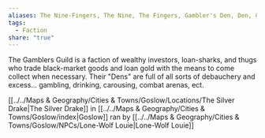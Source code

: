 ```yaml
---
aliases: The Nine-Fingers, The Nine, The Fingers, Gambler's Den, Den, Casino
tags:
  - Faction
share: "true"
---
```


The Gamblers Guild is a faction of wealthy investors, loan-sharks, and thugs who trade black-market goods and loan gold with the means to come collect when necessary. Their "Dens" are full of all sorts of debauchery and excess… gambling, drinking, carousing, combat arenas, ect.

[[../../Maps & Geography/Cities & Towns/Goslow/Locations/The Silver Drake|The Silver Drake]] in [[../../Maps & Geography/Cities & Towns/Goslow/index|Goslow]] ran by [[../../Maps & Geography/Cities & Towns/Goslow/NPCs/Lone-Wolf Louie|Lone-Wolf Louie]]